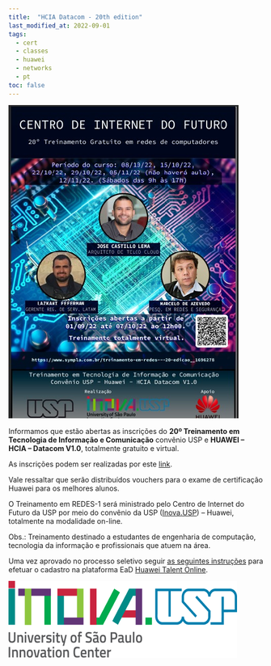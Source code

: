 ```yaml
---
title:  "HCIA Datacom - 20th edition"
last_modified_at: 2022-09-01
tags:
  - cert
  - classes
  - huawei
  - networks
  - pt
toc: false
---
```


[![](/assets/images/posts/2022-09-01-hcia-20.jpeg)](https://www.sympla.com.br/treinamento-em-redes---20-edicao__1696278)

Informamos que estão abertas as inscrições do **20º Treinamento em Tecnologia de Informação e Comunicação** convênio USP e **HUAWEI – HCIA – Datacom V1.0**, totalmente gratuito e virtual.

As inscrições podem ser realizadas por este [link](https://www.sympla.com.br/treinamento-em-redes---20-edicao__1696278).

Vale ressaltar que serão distribuídos vouchers para o exame de certificação Huawei para os melhores alunos.

O Treinamento em REDES-1 será ministrado pelo Centro de Internet do Futuro da USP por meio do convênio da USP ([Inova.USP](https://inova.usp.br/)) – Huawei, totalmente na modalidade on-line.

Obs.: Treinamento destinado a estudantes de engenharia de computação, tecnologia da informação e profissionais que atuem na área.

Uma vez aprovado no processo seletivo seguir [as seguintes instruções](/haina-talent) para efetuar o cadastro na plataforma EaD [Huawei Talent Online](https://e.huawei.com/en/talent).

[![](/assets/images/posts/2021-03-26-hcia-15/2.png)](https://inova.usp.br/)
